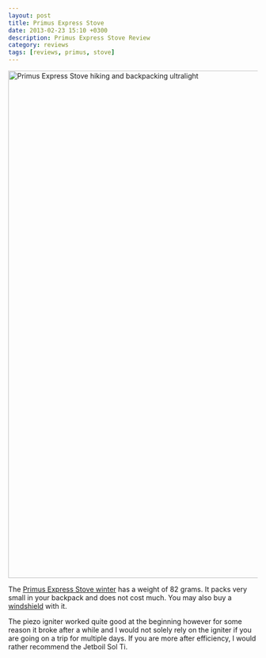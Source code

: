 ```yaml
---
layout: post
title: Primus Express Stove
date: 2013-02-23 15:10 +0300
description: Primus Express Stove Review
category: reviews
tags: [reviews, primus, stove]
---
```

<a href="https://www.flickr.com/photos/90204224@N07/8372540157" title="Primus Express Stove"><img src="https://farm9.staticflickr.com/8329/8372540157_94d5f4fca6_b.jpg" width="683" height="1024" alt="Primus Express Stove hiking and backpacking ultralight"></a><!--more-->

The <a href="http://www.primus.eu/Templates/Pages/3_cols_white_middle.aspx?SectionId=5888" target="_blank">Primus Express Stove winter</a> has a weight of 82 grams. It packs very small in your backpack and does not cost much. You may also buy a <a href="http://www.primus.eu/Templates/Pages/Product.aspx?ItemId=87476" target="_blank">windshield</a> with it. 

The piezo igniter worked quite good at the beginning however for some reason it broke after a while and I would not solely rely on the igniter if you are going on a trip for multiple days. If you are more after efficiency, I would rather recommend the Jetboil Sol Ti.

<script type="text/javascript">
amzn_assoc_placement = "adunit0";
amzn_assoc_search_bar = "false";
amzn_assoc_tracking_id = "hikeve-20";
amzn_assoc_search_bar_position = "top";
amzn_assoc_ad_mode = "search";
amzn_assoc_ad_type = "smart";
amzn_assoc_marketplace = "amazon";
amzn_assoc_region = "US";
amzn_assoc_title = "Primus Stove Suggestions";
amzn_assoc_default_search_phrase = "primus express";
amzn_assoc_default_category = "All";
amzn_assoc_linkid = "3b59edd59f23213f9e3bbcd8046ee503";
</script>
<script src="//z-na.amazon-adsystem.com/widgets/onejs?MarketPlace=US"></script>
